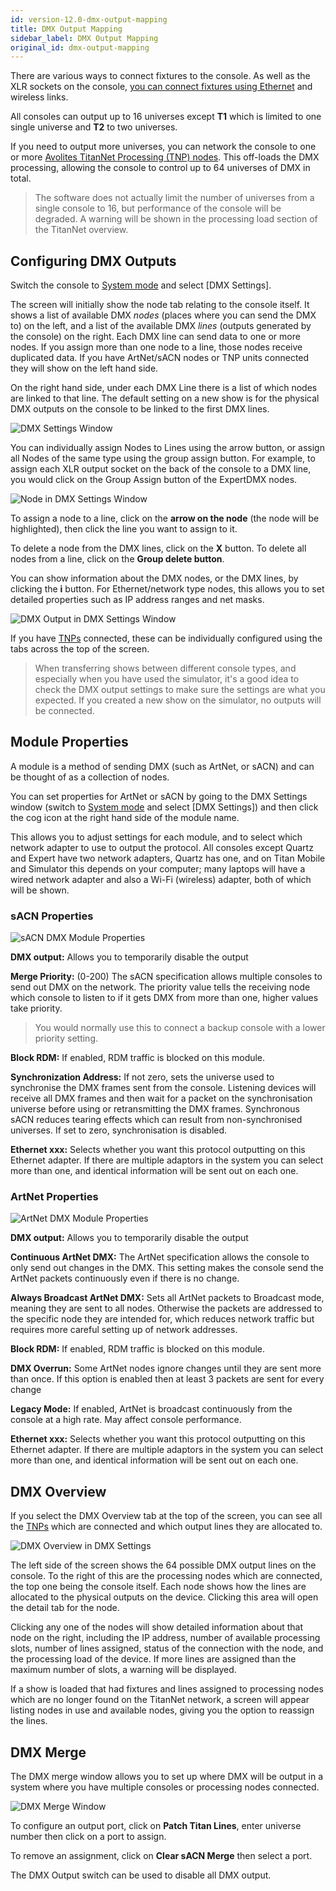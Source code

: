 ```yaml
---
id: version-12.0-dmx-output-mapping
title: DMX Output Mapping
sidebar_label: DMX Output Mapping
original_id: dmx-output-mapping
---
```


There are various ways to connect fixtures to the console. As well as
the XLR sockets on the console, [you can connect fixtures using Ethernet](../networking/controlling-fixtures-over-a-network.md)
and wireless links.

All consoles can output up to 16 universes except **T1** which is limited to
one single universe and **T2** to two universes.

If you need to output more universes, you can network the console to one
or more [Avolites TitanNet Processing (TNP) nodes](../titan-net.md). This off-loads the DMX
processing, allowing the console to control up to 64 universes of DMX in
total.

> The software does not actually limit the number of universes from a
single console to 16, but performance of the console will be
degraded. A warning will be shown in the processing load section of
the TitanNet overview.

Configuring DMX Outputs
-----------------------

Switch the console to [System mode](the-system-menu.md) and select \[DMX Settings\].

The screen will initially show the node tab relating to the console
itself. It shows a list of available DMX *nodes* (places where you can
send the DMX to) on the left, and a list of the available DMX *lines*
(outputs generated by the console) on the right. Each DMX line can send
data to one or more nodes. If you assign more than one node to a line,
those nodes receive duplicated data. If you have ArtNet/sACN nodes or
TNP units connected they will show on the left hand side.

On the right hand side, under each DMX Line there is a list of which
nodes are linked to that line. The default setting on a new show is for
the physical DMX outputs on the console to be linked to the first DMX
lines.

![DMX Settings Window](/docs/images/image328.png)

You can individually assign Nodes to Lines using the arrow button, or
assign all Nodes of the same type using the group assign button. For
example, to assign each XLR output socket on the back of the console to
a DMX line, you would click on the Group Assign button of the ExpertDMX
nodes.

![Node in DMX Settings Window](/docs/images/image329.png)

To assign a node to a line, click on the **arrow on the node** (the node
will be highlighted), then click the line you want to assign to it.

To delete a node from the DMX lines, click on the **X** button. To delete
all nodes from a line, click on the **Group delete button**.

You can show information about the DMX nodes, or the DMX lines, by
clicking the **i** button. For Ethernet/network type nodes, this allows you
to set detailed properties such as IP address ranges and net masks.

![DMX Output in DMX Settings Window](/docs/images/image331.png)

If you have [TNPs](../titan-net.md) connected, these can be individually configured using
the tabs across the top of the screen.

 > When transferring shows between different console types, and especially when you have used the simulator, it's a good idea to check the DMX output settings to make sure the settings are what you expected. If you created a new show on the simulator, no outputs will be connected.


Module Properties
-----------------

A module is a method of sending DMX (such as ArtNet, or sACN) and can be
thought of as a collection of nodes.

You can set properties for ArtNet or sACN by going to the DMX Settings
window (switch to [System mode](the-system-menu.md) and select \[DMX Settings\]) and then
click the cog icon at the right hand side of the module name.

This allows you to adjust settings for each module, and to select which
network adapter to use to output the protocol. All consoles except
Quartz and Expert have two network adapters, Quartz has one, and on
Titan Mobile and Simulator this depends on your computer; many laptops
will have a wired network adapter and also a Wi-Fi (wireless) adapter,
both of which will be shown.

### sACN Properties

![sACN DMX Module Properties](/docs/images/image333.png)

**DMX output:** Allows you to temporarily disable the output

**Merge Priority:** (0-200) The sACN specification allows multiple
consoles to send out DMX on the network. The priority value tells the
receiving node which console to listen to if it gets DMX from more than
one, higher values take priority. 

> You would normally use this to connect
a backup console with a lower priority setting.

**Block RDM:** If enabled, RDM traffic is blocked on this module.

**Synchronization Address:** If not zero, sets the universe used to
synchronise the DMX frames sent from the console. Listening devices will
receive all DMX frames and then wait for a packet on the synchronisation
universe before using or retransmitting the DMX frames. Synchronous sACN
reduces tearing effects which can result from non-synchronised
universes. If set to zero, synchronisation is disabled.

**Ethernet xxx:** Selects whether you want this protocol outputting on
this Ethernet adapter. If there are multiple adaptors in the system you
can select more than one, and identical information will be sent out on
each one.

### ArtNet Properties

![ArtNet DMX Module Properties](/docs/images/image334.png)

**DMX output:** Allows you to temporarily disable the output

**Continuous ArtNet DMX:** The ArtNet specification allows the console
to only send out changes in the DMX. This setting makes the console send
the ArtNet packets continuously even if there is no change.

**Always Broadcast ArtNet DMX:** Sets all ArtNet packets to Broadcast
mode, meaning they are sent to all nodes. Otherwise the packets are
addressed to the specific node they are intended for, which reduces
network traffic but requires more careful setting up of network
addresses.

**Block RDM:** If enabled, RDM traffic is blocked on this module.

**DMX Overrun:** Some ArtNet nodes ignore changes until they are sent
more than once. If this option is enabled then at least 3 packets are
sent for every change

**Legacy Mode:** If enabled, ArtNet is broadcast continuously from the
console at a high rate. May affect console performance.

**Ethernet xxx:** Selects whether you want this protocol outputting on
this Ethernet adapter. If there are multiple adaptors in the system you
can select more than one, and identical information will be sent out on
each one.

DMX Overview
------------

If you select the DMX Overview tab at the top of the screen, you can see
all the [TNPs](../titan-net.md) which are connected and which output lines they are
allocated to.

![DMX Overview in DMX Settings](/docs/images/image335.png)

The left side of the screen shows the 64 possible DMX output lines on
the console. To the right of this are the processing nodes which are
connected, the top one being the console itself. Each node shows how the
lines are allocated to the physical outputs on the device. Clicking this
area will open the detail tab for the node.

Clicking any one of the nodes will show detailed information about that
node on the right, including the IP address, number of available
processing slots, number of lines assigned, status of the connection
with the node, and the processing load of the device. If more lines are
assigned than the maximum number of slots, a warning will be displayed.

If a show is loaded that had fixtures and lines assigned to processing
nodes which are no longer found on the TitanNet network, a screen will
appear listing nodes in use and available nodes, giving you the option
to reassign the lines.

DMX Merge
---------

The DMX merge window allows you to set up where DMX will be output in a
system where you have multiple consoles or processing nodes connected.

![DMX Merge Window](/docs/images/image336.png)

To configure an output port, click on **Patch Titan Lines**, enter universe
number then click on a port to assign.

To remove an assignment, click on **Clear sACN Merge** then select a port.

The DMX Output switch can be used to disable all DMX output.
